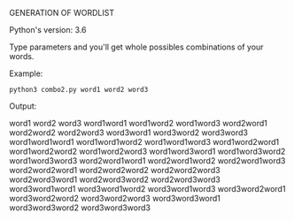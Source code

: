 GENERATION OF WORDLIST

Python's version: 3.6

Type parameters and you'll get whole possibles combinations of your words.

Example:

	python3 combo2.py word1 word2 word3

Output:

word1
word2
word3
word1word1
word1word2
word1word3
word2word1
word2word2
word2word3
word3word1
word3word2
word3word3
word1word1word1
word1word1word2
word1word1word3
word1word2word1
word1word2word2
word1word2word3
word1word3word1
word1word3word2
word1word3word3
word2word1word1
word2word1word2
word2word1word3
word2word2word1
word2word2word2
word2word2word3
word2word3word1
word2word3word2
word2word3word3
word3word1word1
word3word1word2
word3word1word3
word3word2word1
word3word2word2
word3word2word3
word3word3word1
word3word3word2
word3word3word3
